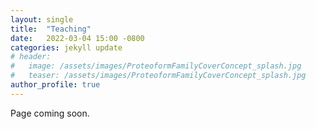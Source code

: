 ```yaml
---
layout: single
title:  "Teaching"
date:   2022-03-04 15:00 -0800
categories: jekyll update
# header:
#   image: /assets/images/ProteoformFamilyCoverConcept_splash.jpg
#   teaser: /assets/images/ProteoformFamilyCoverConcept_splash.jpg
author_profile: true
---
```


Page coming soon.